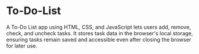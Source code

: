 # To-Do-List
A To-Do List app using HTML, CSS, and JavaScript lets users add, remove, check, and uncheck tasks. It stores task data in the browser's local storage, ensuring tasks remain saved and accessible even after closing the browser for later use.
